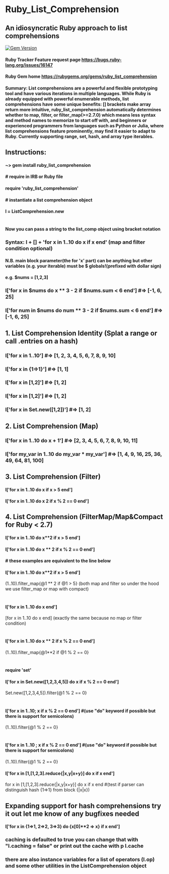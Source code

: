 # Ruby_List_Comprehension
## An idiosyncratic Ruby approach to list comprehensions
[![Gem Version](https://badge.fury.io/rb/ruby_list_comprehension.svg)](https://badge.fury.io/rb/ruby_list_comprehension)
#### Ruby Tracker Feature request page https://bugs.ruby-lang.org/issues/16147 
#### Ruby Gem home  https://rubygems.org/gems/ruby_list_comprehension
#### Summary: List comprehensions are a powerful and flexible prototyping tool and have various iterations in multiple languages. While Ruby is already equipped with powerful enumerable methods, list comprehensions have some unique benefits: [] brackets make array return more intuitive, ruby_list_comprehension automatically determines whether to map, filter, or filter_map(>=2.7.0) which means less syntax and method names to memorize to start off with, and beginners or experienced programmers from languages such as Python or Julia, where list comprehensions feature prominently, may find it easier to adapt to Ruby. Currently supporting range, set, hash, and array type iterables.
## Instructions:
#### ~> gem install ruby_list_comprehension

#### # require in IRB or Ruby file
#### require 'ruby_list_comprehension'
#### # instantiate a list comprehension object
#### l = ListComprehension.new
#
#### Now you can pass a string to the list_comp object using bracket notation

### Syntax: l + [] + 'for x in 1..10 do x if x end' (map and filter condition optional)

#### N.B. main block parameter(the for 'x' part) can be anything but other variables (e.g. your iterable) must be $ globals!(prefixed with dollar sign)         
#### e.g. $nums = [1,2,3]
### l['for x in $nums do x ** 3 - 2 if $nums.sum < 6 end'] #=> [-1, 6, 25]
### l['for num in $nums do num ** 3 - 2 if $nums.sum < 6 end'] #=> [-1, 6, 25]


## 1. List Comprehension Identity (Splat a range or call .entries on a hash)
### l['for x in 1..10'] #=> [1, 2, 3, 4, 5, 6, 7, 8, 9, 10]
### l['for x in {1=>1}'] #=> [1, 1]
### l['for x in [1,2]'] #=> [1, 2]
### l['for x in [1,2]'] #=> [1, 2]
### l['for x in Set.new([1,2])'] #=> [1, 2]

## 2. List Comprehension (Map)
### l['for x in 1..10 do x + 1'] #=> [2, 3, 4, 5, 6, 7, 8, 9, 10, 11]
### l['for my_var in 1..10 do my_var * my_var'] #=> [1, 4, 9, 16, 25, 36, 49, 64, 81, 100]

## 3. List Comprehension (Filter)
#### l['for x in 1..10 do x if x > 5 end'] 
#### l['for x in 1..10 do x 2 if x % 2 == 0 end'] 


## 4. List Comprehension (FilterMap/Map&Compact for Ruby < 2.7)
#### l['for x in 1..10 do x**2 if x > 5 end'] 
#### l['for x in 1..10 do x ** 2 if x % 2 == 0 end'] 




#### # these examples are equivalent to the line below
#### l['for x in 1..10 do x**2 if x > 5 end'] 
(1..10).filter_map{@1 ** 2 if @1 > 5} (both map and filter so under the hood we use filter_map or map with compact)
#
#### l['for x in 1..10 do x end'] 
[for x in 1..10 do x end]  (exactly the same because no map or filter condition)
#
#### l['for x in 1..10 do x ** 2 if x % 2 == 0 end'] 
(1..10).filter_map{@1**2 if @1 % 2 == 0}
#
#### require 'set'
#### l['for x in Set.new([1,2,3,4,5]) do x if x % 2 == 0 end'] 
Set.new([1,2,3,4,5]).filter{@1 % 2 == 0}

#
#### l['for x in 1..10; x if x % 2 == 0 end'] #(use "do" keyword if possible but there is support for semicolons)
(1..10).filter{@1 % 2 == 0}
#
#### l['for x in 1..10 ; x if x % 2 == 0 end']  #(use "do" keyword if possible but there is support for semicolons)
(1..10).filter{@1 % 2 == 0}

#### l['for x in [1,[1,2,3].reduce{|x,y|x+y}] do x if x end']
for x in [1,[1,2,3].reduce{|x,y|x+y}] do x if x end  #(test if parser can distinguish hash {1=>1} from block {|x|x})

## Expanding support for hash comprehensions try it out let me know of any bugfixes needed
#### l['for x in {1=>1, 2=>2, 3=>3} do {x[0]**2 => x} if x end']


### caching is defaulted to true you can change that with "l.caching = false" or print out the cache with p l.cache
### there are also instance variables for a list of operators (l.op) and some other utilities in the ListComprehension object
